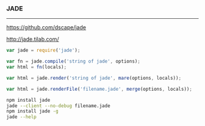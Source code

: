 ### JADE
---
https://github.com/dscape/jade

http://jade.tilab.com/

```js
var jade = require('jade');

var fn = jade.compile('string of jade', options);
var html = fn(locals);

var html = jade.render('string of jade', mare(options, locals));

var html = jade.renderFile('filename.jade', merge(options, locals));


```

```sh
npm install jade
jade --client --no-debug filename.jade
npm install jade -g
jade --help

```

```
```


